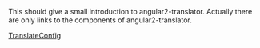 This should give a small introduction to angular2-translator. Actually there are only links to the components of angular2-translator.

[TranslateConfig](docs/TranslateConfig.md)
